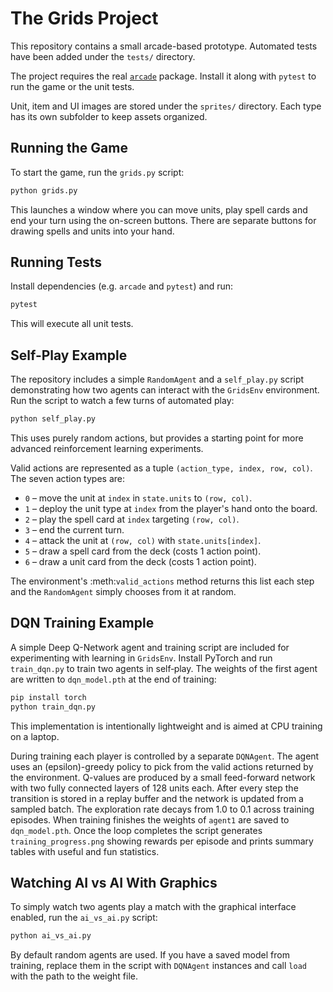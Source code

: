 # The Grids Project

This repository contains a small arcade-based prototype. Automated tests have been added under the `tests/` directory.

The project requires the real [`arcade`](https://api.arcade.academy/) package. Install it along with `pytest` to run the game or the unit tests.

Unit, item and UI images are stored under the `sprites/` directory. Each type has its own subfolder to keep assets organized.

## Running the Game

To start the game, run the `grids.py` script:

```bash
python grids.py
```

This launches a window where you can move units, play spell cards and end your turn using the on-screen buttons.
There are separate buttons for drawing spells and units into your hand.


## Running Tests

Install dependencies (e.g. `arcade` and `pytest`) and run:

```bash
pytest
```

This will execute all unit tests.

## Self-Play Example

The repository includes a simple `RandomAgent` and a `self_play.py` script
demonstrating how two agents can interact with the `GridsEnv` environment.
Run the script to watch a few turns of automated play:

```bash
python self_play.py
```

This uses purely random actions, but provides a starting point for more
advanced reinforcement learning experiments.

Valid actions are represented as a tuple ``(action_type, index, row, col)``.
The seven action types are:

* ``0`` – move the unit at ``index`` in ``state.units`` to ``(row, col)``.
* ``1`` – deploy the unit type at ``index`` from the player's hand onto the board.
* ``2`` – play the spell card at ``index`` targeting ``(row, col)``.
* ``3`` – end the current turn.
* ``4`` – attack the unit at ``(row, col)`` with ``state.units[index]``.
* ``5`` – draw a spell card from the deck (costs 1 action point).
* ``6`` – draw a unit card from the deck (costs 1 action point).

The environment's :meth:`valid_actions` method returns this list each step and
the ``RandomAgent`` simply chooses from it at random.

## DQN Training Example

A simple Deep Q-Network agent and training script are included for
experimenting with learning in `GridsEnv`. Install PyTorch and run
`train_dqn.py` to train two agents in self‑play. The weights of the first
agent are written to `dqn_model.pth` at the end of training:

```bash
pip install torch
python train_dqn.py
```

This implementation is intentionally lightweight and is aimed at CPU
training on a laptop.

During training each player is controlled by a separate ``DQNAgent``. The
agent uses an \(epsilon\)-greedy policy to pick from the valid actions returned
by the environment. Q-values are produced by a small feed-forward network with
two fully connected layers of 128 units each. After every step the transition is
stored in a replay buffer and the network is updated from a sampled batch. The
exploration rate decays from 1.0 to 0.1 across training episodes. When training
finishes the weights of ``agent1`` are saved to ``dqn_model.pth``. Once the loop
completes the script generates ``training_progress.png`` showing rewards per
episode and prints summary tables with useful and fun statistics.

## Watching AI vs AI With Graphics

To simply watch two agents play a match with the graphical interface enabled,
run the `ai_vs_ai.py` script:

```bash
python ai_vs_ai.py
```

By default random agents are used. If you have a saved model from training,
replace them in the script with `DQNAgent` instances and call `load` with the
path to the weight file.
